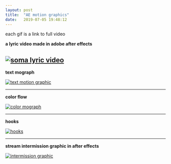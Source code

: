 ```yaml
---
layout: post
title:  "AE motion graphics"
date:   2019-07-05 19:48:12
---
```

each gif is a link to full video

**a lyric video made in adobe after effects**

[![soma lyric video](https://media.giphy.com/media/ZEwO89OzMzGCwCgygy/giphy.gif)](https://www.youtube.com/watch?v=_UGfUzKrPuY)
-----------------------------------------------------------

**text mograph**

[![text motion graphic](https://media.giphy.com/media/MDgaBA4y9l96oJ8gEK/giphy.gif)](https://www.youtube.com/watch?v=2aL8CkJbELo)

-----------------------------------------------------------

**color flow**

[![color mograph](https://media.giphy.com/media/ky91pekO1D6n775dk0/giphy.gif)](https://www.youtube.com/watch?v=cYTb2Ktv4xY)

-----------------------------------------------------------

**hooks**

[![hooks](https://media.giphy.com/media/RfSGSNS1Guyo2AYnqj/giphy.gif)](https://www.youtube.com/watch?v=Lb1eHd3ERcc)

-----------------------------------------------------------

**stream intermission graphic in after effects**

[![intermission graphic](https://media.giphy.com/media/LoTbQRm7c8PajWiFGC/giphy.gif)](https://www.youtube.com/watch?v=peOBiAp4-zQ)
